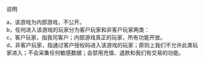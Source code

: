 说明   

a，该游戏为内部游戏，不公开。   
b，任何进入该游戏的玩家分为客户玩家和非客户玩家两类：   
c，客户玩家，指我司客户；内部游戏真正的玩家，所有功能开放。   
d，非客户玩家，指通过客户授权码进入该游戏的玩家；原则上我们不允许此类玩家进入；不会采集任何敏感数据；会禁用充值、退款和我们有交易的功能。

